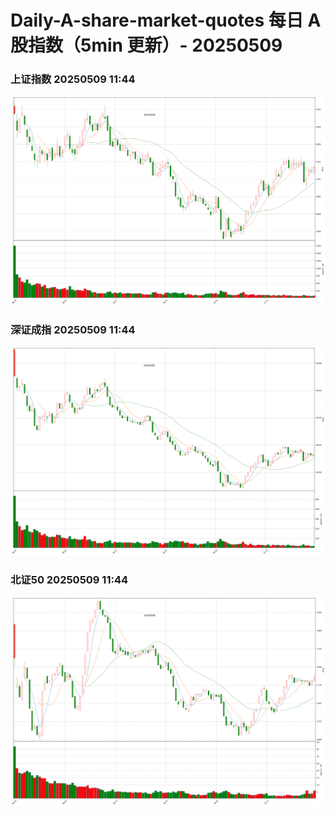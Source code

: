 
# Daily-A-share-market-quotes 每日 A 股指数（5min 更新）- 20250509

### 上证指数 20250509 11:44
![](./fig/2025/5/20250509-sh000001.png)

### 深证成指 20250509 11:44
![](./fig/2025/5/20250509-sz399001.png)

### 北证50 20250509 11:44
![](./fig/2025/5/20250509-bj899050.png)
